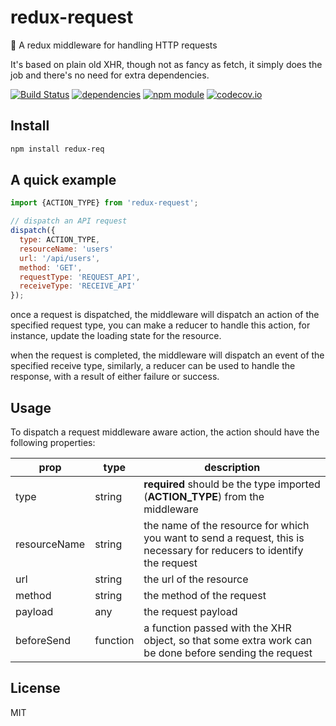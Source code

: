 # redux-request
:beginner: A redux middleware for handling HTTP requests

It's based on plain old XHR, though not as fancy as fetch, it simply does the job and there's no need for extra dependencies.

[![Build Status](https://travis-ci.org/jedirandy/redux-req.svg?branch=master)](https://travis-ci.org/jedirandy/redux-req)
[![dependencies](https://david-dm.org/jedirandy/redux-req.svg)](https://david-dm.org/jedirandy/redux-req)
[![npm module](https://badge.fury.io/js/redux-req.svg)](https://www.npmjs.org/package/redux-req)
[![codecov.io](https://codecov.io/github/jedirandy/redux-req/coverage.svg?branch=master)](https://codecov.io/github/jedirandy/redux-req?branch=master)

## Install
```bash
npm install redux-req
```

## A quick example

```javascript
import {ACTION_TYPE} from 'redux-request';

// dispatch an API request
dispatch({
  type: ACTION_TYPE,
  resourceName: 'users'
  url: '/api/users',
  method: 'GET',
  requestType: 'REQUEST_API',
  receiveType: 'RECEIVE_API'
});

```
once a request is dispatched, the middleware will dispatch an action of the specified request type, you can make a reducer to handle this action, for instance, update the loading state for the resource.

when the request is completed, the middleware will dispatch an event of the specified receive type, similarly, a reducer can be used to handle the response, with a result of either failure or success.

## Usage
To dispatch a request middleware aware action, the action should have the following properties:

| prop | type | description |
| -----| ---- | ----------- |
| type | string | **required** should be the type imported (**ACTION_TYPE**) from the middleware |
| resourceName | string | the name of the resource for which you want to send a request, this is necessary for reducers to identify the request|
| url | string | the url of the resource |
| method | string | the method of the request |
| payload | any | the request payload |
| beforeSend | function | a function passed with the XHR object, so that some extra work can be done before sending the request |

## License
MIT
